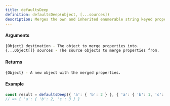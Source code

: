 ```yaml
---
title: defaultsDeep
definition: defaultsDeep(object, [...sources])
description: Merges the own and inherited enumerable string keyed properties of source objects into the destination object recursively for all destination properties that resolve to undefined. Source objects are applied from left to right. Once a property is set, additional values of the same property are ignored.
---
```



#### Arguments


```bash
{Object} destination - The object to merge properties into.
{...Object[]} sources - The source objects to merge properties from.
```


#### Returns


```bash
{Object} - A new object with the merged properties.
```


#### Example


```ts
const result = defaultsDeep({ 'a': { 'b': 2 } }, { 'a': { 'b': 1, 'c': 3 } });
// => { 'a': { 'b': 2, 'c': 3 } }
```